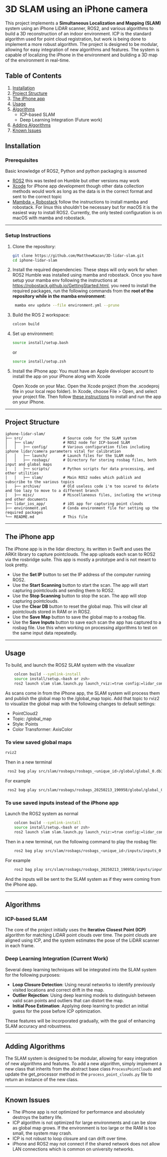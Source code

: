 # 3D SLAM using an iPhone camera

This project implements a **Simultaneous Localization and Mapping (SLAM)** system using an 
iPhone LiDAR scanner, ROS2, and various algorithms to build a 3D reconstruction of an 
indoor environment. ICP is the standard algorithm used for point cloud registration, but work 
is being done to implement a more robust algorithm. The project is designed to be modular,
allowing for easy integration of new algorithms and features. The system is capable of
localizing the iPhone in the environment and building a 3D map of the environment in real-time.

## Table of Contents

1. [Installation](#installation)
2. [Project Structure](#project-structure)
3. [The iPhone app](#the-iphone-app)
4. [Usage](#usage)
5. [Algorithms](#algorithms)
   - ICP-based SLAM
   - Deep Learning Integration (Future work)
6. [Adding Algorithms](#adding-algorithms)
7. [Known Issues](#known-issues)


## Installation

### Prerequisites
Basic knowledge of ROS2, Python and python packaging is assumed
- [ROS2](https://docs.ros.org/en/humble/Installation.html) this was tested on Humble but other versions may work
- [Xcode](https://developer.apple.com/xcode/) for iPhone app development though other data collection methods 
would work as long as the data is in the correct format and sent to the correct topic
- [Mambda + Robostack](https://robostack.github.io/GettingStarted.html) follow the instructions to install mamba and robostack. 
For linux this shouldn't be necessary but for macOS it is the easiest way to install ROS2. 
Currently, the only tested configuration is on macOS with mamba and robostack.

---

### Setup Instructions

1. Clone the repository:
   ```bash
   git clone https://github.com/MatthewKazan/3D-lidar-slam.git
   cd iphone-lidar-slam
   ```

2. Install the required dependencies:
   These steps will only work for when ROS2 Humble was installed using mamba and robostack.
   Once you have setup your mamba env following the instructions at https://robostack.github.io/GettingStarted.html, you need to
   install the required packages, run the following commands from the **root of the repository while in the mamba environment**:
   ```bash
    mamba env update --file environment.yml --prune
   ```

3. Build the ROS 2 workspace:
   ```bash
   colcon build
   ```

4. Set up environment:
   ```bash
   source install/setup.bash
   ```
    or
    ```bash
    source install/setup.zsh
    ```
   
5. Install the iPhone app:
   You must have an Apple developer account to install the app on your iPhone along with Xcode

   Open Xcode on your Mac.
   Open the Xcode project (from the .xcodeproj file in your local repo folder).
   In Xcode, choose File > Open, and select your project file.
   Then follow [these instructions](https://codewithchris.com/deploy-your-app-on-an-iphone/) to install and run the app on your iPhone.

---

## Project Structure

```
iphone-lidar-slam/
├── src/                  # Source code for the SLAM system
│   ├── slam/             # ROS2 node for ICP-based SLAM
│   │   ├── config/       # Various configuration files including iphone lidar/camera parameters vital for calibration
│   │   ├── launch/       # Launch files for the SLAM node
│   │   ├── rosbags/      # Directory for storing rosbag files, both input and global maps
│   │   ├── scripts/      # Python scripts for data processing, and other utilities
│   │   ├── slam/         # Main ROS2 nodes which publish and subscribe to the various topics
│   ├── archive/          # Old useless code i'm too scared to delete and too lazy to move to a different branch
│   ├── misc/             # Miscellaneous files, including the writeup and other documents
├── lidar_ios_app/        # iOS app for capturing point clouds
├── environment.yml       # Conda environment file for setting up the required packages
└── README.md             # This file
```

---


## The iPhone app
The iPhone app is in the lidar directory, its written in Swift and uses the ARKit library to capture pointclouds. The app uploads
each scan to ROS2 via the rosbridge suite. This app is mostly a prototype and is not meant to look pretty.
- Use the **Set IP** button to set the IP address of the computer running ROS2.
- Use the **Start Scanning** button to start the scan. The app will start capturing pointclouds and sending them to ROS2.
- Use the **Stop Scanning** button to stop the scan. The app will stop capturing pointclouds.
- Use the **Clear DB** button to reset the global map. This will clear all pointclouds stored in RAM or in ROS2.
- Use the **Save Map** button to save the global map to a rosbag file.
- Use the **Save Inputs** button to save each scan the app has captured to a rosbag file. Use this when working on processing algorithms to test on the same input data repeatedly.

---

## Usage

To build, and launch the ROS2 SLAM system with the visualizer
```bash
    colcon build --symlink-install
    source install/setup.<bash or zsh>
    ros2 launch slam slam.launch.py launch_rviz:=true config:=lidar_config.yaml
```
As scans come in from the iPhone app, the SLAM system will process them and publish the global map 
to the /global_map topic. 
Add that topic to rviz2 to visualize the global map with the following changes to default settings:
- PointCloud2
- Topic: /global_map
- Style: Points
- Color Transformer: AxisColor

### To view saved global maps
```bash
rviz2
```
Then in a new terminal

```bash
 ros2 bag play src/slam/rosbags/rosbags_<unique_id>/global/global_0.db3
 ```
For example
```bash
 ros2 bag play src/slam/rosbags/rosbags_20250213_190958/global/global_0.db3
 ```

### To use saved inputs instead of the iPhone app
Launch the ROS2 system as normal
```bash
    colcon build --symlink-install
    source install/setup.<bash or zsh>
    ros2 launch slam slam.launch.py launch_rviz:=true config:=lidar_config.yaml
```
Then in a new terminal, run the following command to play the rosbag file:
```bash
    ros2 bag play src/slam/rosbags/rosbags_<unique_id>/inputs/inputs_0.db3
```
For example
```bash
    ros2 bag play src/slam/rosbags/rosbags_20250213_190958/inputs/inputs_0.db3
```

And the inputs will be sent to the SLAM system as if they were coming from the iPhone app.

---

## Algorithms

### ICP-based SLAM

The core of the project initially uses the **Iterative Closest Point (ICP)** algorithm for matching LiDAR point clouds over time. 
The point clouds are aligned using ICP, and the system estimates the pose of the LiDAR scanner in each frame.

### Deep Learning Integration (Current Work)

Several deep learning techniques will be integrated into the SLAM system for the following purposes:

- **Loop Closure Detection**: Using neural networks to identify previously visited locations and correct drift in the map.
- **Outlier Rejection**: Using deep learning models to distinguish between valid scan points and outliers that can distort the map.
- **Initial Pose Estimation**: Applying deep learning to predict an initial guess for the pose before ICP optimization.

These features will be incorporated gradually, with the goal of enhancing SLAM accuracy and robustness.

---

## Adding Algorithms

The SLAM system is designed to be modular, allowing for easy integration of new algorithms and features.
To add a new algorithm, simply implement a new class that inherits from the abstract base class `ProcessPointClouds` and update the get_processor 
method in the `process_point_clouds.py` file to return an instance of the new class.

---

## Known Issues
- The iPhone app is not optimized for performance and absolutely destroys the battery life.
- ICP algorithm is not optimized for large environments and can be slow as global map grows. If the environment is too large or the RAM
  is too small, the system may crash. 
- ICP is not robust to loop closure and can drift over time.
- iPhone and ROS2 may not connect if the shared network does not allow LAN connections which is common on university networks.
